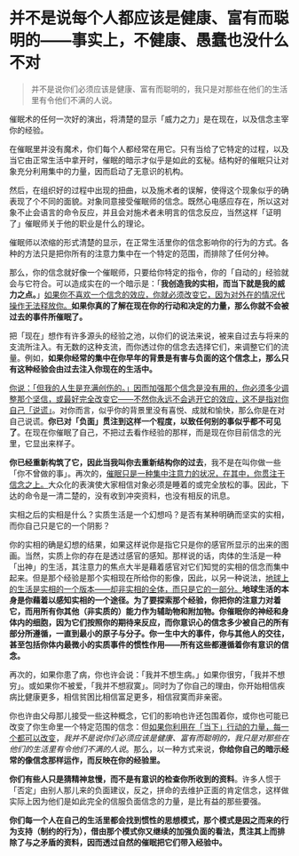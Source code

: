 # 并不是说每个人都应该是健康、富有而聪明的——事实上，不健康、愚蠢也没什么不对

> 并不是说你们必须应该是健康、富有而聪明的，我只是对那些在他们的生活里有令他们不满的人说。

催眠术的任何一次好的演出，将清楚的显示「威力之力」是在现在，以及信念主宰你的经验。

在催眠里并没有魔术，你们每个人都经常在用它。只有当给了它特定的过程，以及当它由正常生活中拿开时，催眠的暗示才似乎是如此的玄秘。结构好的催眠只让对象充分利用集中的力量，因而启动了无意识的机构。

然后，在组织好的过程中出现的扭曲，以及施术者的误解，使得这个现象似乎的确表现了个不同的面貌。对象同意接受催眠师的信念。既然心电感应存在，所以这对象不止会语言的命令反应，并且会对施术者未明言的信念反应，当然这样「证明了」催眠师关于他的职业是什么的理论。

催眠师以浓缩的形式清楚的显示，在正常生活里你的信念影响你的行为的方式。各种的方法只是把你所有的注意力集中在一个特定的范围，而排除了任何分神。

那么，你的信念就好像一个催眠师，只要给你特定的指令，你的「自动的」经验就会与它符合。可以造成实在的一个暗示是：「**我创造我的实相，而当下就是我的威力之点。**」<u>如果你不喜欢一个信念的效应，你就必须改变它，因为对外在的情况代操作无法释放你。</u>**如果你真的了解在现在你的行动和决定的力量，那么你就不会被过去的事件所催眠了。**

把「现在」想作有许多源头的经验之池，以你们的说法来说，被来自过去与将来的支流所注入。有无数的这种支流，而你透过你的信念去选择它们，来调整它们的流量。例如，**如果你经常的集中在你早年的背景是有害与负面的这个信念上，那么只有这种经验会由过去注入你现在的生活中。**

<u>你说：「但我的人生是充满创伤的。」因而加强那个信念是没有用的，你必须多少调整那个坚信，或最好完全改变它——不然你永远不会逃开它的效应，这不是指对你自己「说谎」</u>。对你而言，似乎你的背景里没有喜悦、成就和愉快，那么你是在对自己说谎。**你已对「负面」贯注到这样一个程度，以致任何别的事似乎都不可见了**。在现在你催眠了自己，不把过去看作经验的那样，而是现在你目前信念的光里，它显出来样子。

**你已经重新构筑了它，因此当我叫你去重新结构你的过去**，我不是在叫你做一些「你不曾做的事」。再次的，<u>催眠只是一种集中注意力的状况，在其中，你贯注于信念之上。</u>大众化的表演使大家相信对象必须是睡着的或完全放松的事。因此，下达的命令是一清二楚的，没有收到冲突资料，也没有相反的讯息。

实相之后的实相是什么？实质生活是一个幻想吗？是否有某种明确而坚实的实相，而你自己只是它的一个阴影？

你的实相的确是幻想的结果，如果这样说你是指它只是你的感官所显示的出来的图画。当然，实质上你的存在是透过感官的感知。那样说的话，肉体的生活是一种「出神」的生活，其注意力的焦点大半是藉着感官对它们知觉的实相的信念而集中起来。但是那个经验是那个实相现在所给你的影像，因此，以另一种说法，<u>地球上的生活是实相的一个版本——却非实相的全体，而只是它的一部分。</u>**地球生活的本身是你藉着以感知实相的一个途径。为了要探索那个经验，你把你的注意力对着它，而用所有你其他（非实质的）能力作为辅助物和附加物。你催眠你的神经和身体内的细胞，因为它们按照你的期待来反应，而你意识心的信念多少被自己的所有部分所遵循，一直到最小的原子与分子。你一生中大的事件，你与其他人的交往，甚至包括你体内最微小的实质事件的惯性作用——所有这些都遵循着你有意识的信念。**

再次的，如果你患了病，你也许会说：「我并不想生病。」如果你很穷，「我并不想穷」。或如果你不被爱，「我并不想寂寞」。同时为了你自己的理由，你开始相信疾病比健康更多，相信贫困比相信富足更多，相信寂寞而非亲密。

你也许由父母那儿接受一些这种概念，它们的影响也许还包围着你，或你也可能已改变了你生命里一个特定范围的信念：但<u>如果你利用在「当下」行动的力量，每一个都可以改变</u>，*我并不是说你们必须应该是健康、富有而聪明的，我只是对那些在他们的生活里有令他们不满的人说*。那么，以一种方式来说，**你给你自己的暗示经常的像信念那样运作，而反映在你的经验里。**

**你们有些人只是猜精神怠慢，而不是有意识的检查你所收到的资料**。许多人惯于「否定」由别人那儿来的负面建议，反之，拼命的去维护正面的肯定信念，这样做实际上因为他们是如此完全的信服负面信念的力量，是比有益的那些要强。

**你们每一个人在自己的生活里都会找到惯性的思想模式，那个模式是因之而来的行为支持（制约的行为），借由那个模式你又继续的加强负面的看法，贯注其上而排除了与之矛盾的资料，因而透过自然的催眠把它们带入经验中。**

